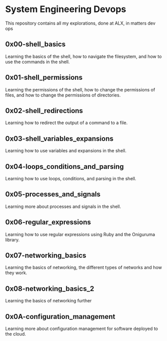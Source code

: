 # System Engineering Devops

This repository contains all my explorations, done at ALX, in matters dev ops

## 0x00-shell_basics

Learning the basics of the shell, how to navigate the filesystem, and how to use the commands in the shell.

## 0x01-shell_permissions

Learning the permissions of the shell, how to change the permissions of files, and how to change the permissions of directories.

## 0x02-shell_redirections

Learning how to redirect the output of a command to a file.

## 0x03-shell_variables_expansions

Learning how to use variables and expansions in the shell.

## 0x04-loops_conditions_and_parsing

Learning how to use loops, conditions, and parsing in the shell.

## 0x05-processes_and_signals

Learning more about processes and signals in the shell.

## 0x06-regular_expressions

Learning how to use regular expressions using Ruby and the Oniguruma library.

## 0x07-networking_basics

Learning the basics of networking, the different types of networks and how they work.

## 0x08-networking_basics_2

Learning the basics of networking further

## 0x0A-configuration_management

Learning more about configuration management for software deployed to the cloud.
